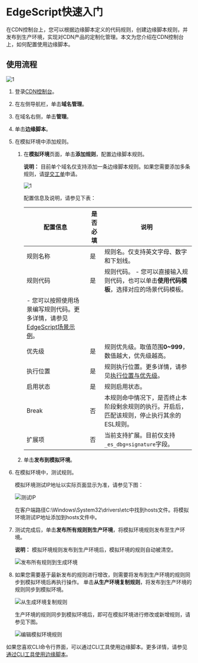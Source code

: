# EdgeScript快速入门

在CDN控制台上，您可以根据边缘脚本定义的代码规则，创建边缘脚本规则，并发布到生产环境，实现对CDN产品的定制化管理。本文为您介绍在CDN控制台上，如何配置使用边缘脚本。

## 使用流程

![1](https://static-aliyun-doc.oss-accelerate.aliyuncs.com/assets/img/zh-CN/3701685161/p249648.png)

1.  登录[CDN控制台](https://cdn.console.aliyun.com)。

2.  在左侧导航栏，单击**域名管理**。

3.  在域名右侧，单击**管理**。

4.  单击**边缘脚本**。

5.  在模拟环境中添加规则。

    1.  在**模拟环境**页面，单击**添加规则**，配置边缘脚本规则。

        **说明：** 目前单个域名仅支持添加一条边缘脚本规则。如果您需要添加多条规则，请[提交工单](https://selfservice.console.aliyun.com/ticket/createIndex)申请。

        ![1](https://static-aliyun-doc.oss-accelerate.aliyuncs.com/assets/img/zh-CN/3910756161/p249714.png)

        配置信息及说明，请参见下表：

        |配置信息|是否必填|说明|
        |----|----|--|
        |规则名称|是|规则名。仅支持英文字母、数字和下划线。|
        |规则代码|是|规则代码。        -   您可以直接输入规则代码，也可以单击**使用代码模板**，选择对应的场景代码模板。
        -   您可以按照使用场景编写规则代码。更多详情，请参见[EdgeScript场景示例](/cn.zh-CN/边缘脚本/EdgeScript场景示例.md)。 |
        |优先级|是|规则优先级。取值范围**0~999**，数值越大，优先级越高。|
        |执行位置|是|规则执行位置。更多详情，请参见[执行位置与优先级](/cn.zh-CN/边缘脚本/EdgeScript原理介绍.md)。|
        |启用状态|是|规则启用状态。|
        |Break|否|本规则命中情况下，是否终止本阶段剩余规则的执行。开启后，匹配该规则，停止执行其余的ESL规则。|
        |扩展项|否|当前支持扩展。目前仅支持`_es_dbg=signature`字段。|

    2.  单击**发布到模拟环境**。

6.  在模拟环境中，测试规则。

    模拟环境测试IP地址以实际页面显示为准，请参见下图：

    ![测试IP](https://static-aliyun-doc.oss-accelerate.aliyuncs.com/assets/img/zh-CN/6349174951/p65164.png)

    在客户端路径C:\\Windows\\System32\\drivers\\etc中找到hosts文件。将模拟环境测试IP地址添加到hosts文件中。

7.  测试完成后，单击**发布所有规则到生产环境**，将模拟环境规则发布至生产环境。

    **说明：** 模拟环境规则发布到生产环境后，模拟环境的规则自动被清空。

    ![发布所有规则到生成环境](https://static-aliyun-doc.oss-accelerate.aliyuncs.com/assets/img/zh-CN/6349174951/p65390.png)

8.  如果您需要基于最新发布的规则进行增改，则需要将发布到生产环境的规则同步到模拟环境后再执行操作。 单击**从生产环境复制规则**，将发布到生产环境的规则同步到模拟环境。

    ![从生成环境复制规则](https://static-aliyun-doc.oss-accelerate.aliyuncs.com/assets/img/zh-CN/6349174951/p65389.png)

    生产环境的规则同步到模拟环境后，即可在模拟环境进行修改或新增规则，请参见下图。

    ![编辑模拟环境规则](https://static-aliyun-doc.oss-accelerate.aliyuncs.com/assets/img/zh-CN/6349174951/p65397.png)


如果您喜欢CLI命令行界面，可以通过CLI工具使用边缘脚本。更多详情，请参见[通过CLI工具使用边缘脚本](/cn.zh-CN/边缘脚本/常见问题/通过CLI工具使用边缘脚本.md)。

